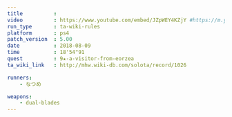 ```yaml
---
title          :
video          : https://www.youtube.com/embed/JZpWEY4KZjY #https://m.youtube.com/watch?v=JZpWEY4KZjY
run_type       : ta-wiki-rules
platform       : ps4
patch_version  : 5.00
date           : 2018-08-09
time           : 18'54"91
quest          : 9★-a-visitor-from-eorzea
ta_wiki_link   : http://mhw.wiki-db.com/solota/record/1026

runners:
    - なつめ

weapons:
    - dual-blades
---
```


